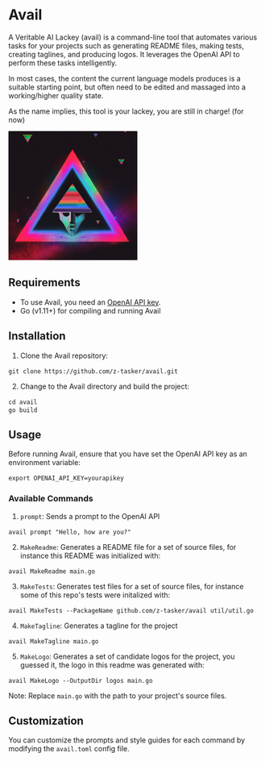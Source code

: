 # Avail

A Veritable AI Lackey (avail) is a command-line tool that automates various tasks for your projects such as generating README files, making tests, creating taglines, and producing logos. It leverages the OpenAI API to perform these tasks intelligently.

In most cases, the content the current language models produces is a suitable starting point, but often need to be edited and massaged into a working/higher quality state.

As the name implies, this tool is your lackey, you are still in charge! (for now)

![Logo](logo.png?raw=true)

## Requirements

- To use Avail, you need an [OpenAI API key](https://beta.openai.com/signup/).
- Go (v1.11+) for compiling and running Avail

## Installation

1. Clone the Avail repository:

```
git clone https://github.com/z-tasker/avail.git
```

2. Change to the Avail directory and build the project:

```
cd avail
go build
```

## Usage

Before running Avail, ensure that you have set the OpenAI API key as an environment variable:

```
export OPENAI_API_KEY=yourapikey
```

### Available Commands

1. `prompt`: Sends a prompt to the OpenAI API

```
avail prompt "Hello, how are you?"
```

2. `MakeReadme`: Generates a README file for a set of source files, for instance this README was initialized with:

```
avail MakeReadme main.go
```

3. `MakeTests`: Generates test files for a set of source files, for instance some of this repo's tests were initalized with:

```
avail MakeTests --PackageName github.com/z-tasker/avail util/util.go
```

4. `MakeTagline`: Generates a tagline for the project

```
avail MakeTagline main.go
```

5. `MakeLogo`: Generates a set of candidate logos for the project, you guessed it, the logo in this readme was generated with:

```
avail MakeLogo --OutputDir logos main.go
```

Note: Replace `main.go` with the path to your project's source files.

## Customization

You can customize the prompts and style guides for each command by modifying the `avail.toml` config file.
